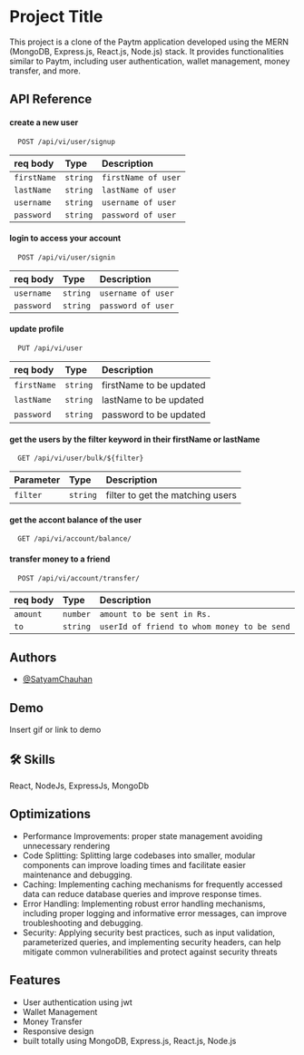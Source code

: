 
# Project Title

This project is a clone of the Paytm application developed using the MERN (MongoDB, Express.js, React.js, Node.js) stack. It provides functionalities similar to Paytm, including user authentication, wallet management, money transfer, and more.


## API Reference

#### create a new user

```http
  POST /api/vi/user/signup
```

| req body | Type     | Description                |
| :-------- | :------- | :------------------------- |
| `firstName` | `string` |  `firstName of user` |
| `lastName` | `string` |  `lastName of user` |
| `username` | `string` |  `username of user` |
| `password` | `string` |  `password of user` |

#### login to access your account

```http
  POST /api/vi/user/signin
```

| req body | Type     | Description                |
| :-------- | :------- | :------------------------- |
| `username` | `string` |  `username of user` |
| `password` | `string` |  `password of user` |

#### update profile

```http
  PUT /api/vi/user
```

| req body | Type     | Description                |
| :-------- | :------- | :------------------------- |
| `firstName` | `string` | firstName to be updated |
| `lastName` | `string` | lastName to be updated |
| `password` | `string` | password to be updated |

#### get the users by the filter keyword in their firstName or lastName

```http
  GET /api/vi/user/bulk/${filter}
```

| Parameter | Type     | Description                       |
| :-------- | :------- | :-------------------------------- |
| `filter`      | `string` | filter to get the matching users |

#### get the accont balance of the user
```http
  GET /api/vi/account/balance/
```
#### transfer money to a friend
```http
  POST /api/vi/account/transfer/
```
| req body | Type     | Description                |
| :-------- | :------- | :------------------------- |
| `amount` | `number` |  `amount to be sent in Rs.` |
| `to` | `string` |  `userId of friend to whom money to be send` |




## Authors

- [@SatyamChauhan](https://github.com/SatyamRana50)


## Demo

Insert gif or link to demo


## 🛠 Skills
React, NodeJs, ExpressJs, MongoDb


## Optimizations

- Performance Improvements: proper state management avoiding unnecessary rendering
- Code Splitting: Splitting large codebases into smaller, modular components can improve loading times and facilitate easier maintenance and debugging.
- Caching: Implementing caching mechanisms for frequently accessed data can reduce database queries and improve response times.
- Error Handling: Implementing robust error handling mechanisms, including proper logging and informative error messages, can improve troubleshooting and debugging.
- Security: Applying security best practices, such as input validation, parameterized queries, and implementing security headers, can help mitigate common vulnerabilities and protect against security threats


## Features

- User authentication using jwt
- Wallet Management
- Money Transfer
- Responsive design
- built totally using MongoDB, Express.js, React.js, Node.js



